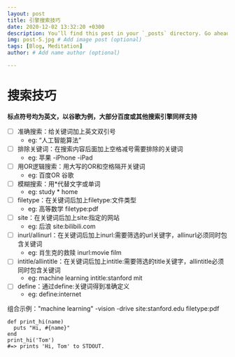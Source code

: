 ```yaml
---
layout: post
title: 引擎搜索技巧
date: 2020-12-02 13:32:20 +0300
description: You’ll find this post in your `_posts` directory. Go ahead and edit it and re-build the site to see your changes. # Add post description (optional)
img: post-5.jpg # Add image post (optional)
tags: [Blog, Meditation]
author: # Add name author (optional)

---
```


# 搜索技巧

**标点符号均为英文，以谷歌为例，大部分百度或其他搜索引擎同样支持**

- [ ] 准确搜索：给关键词加上英文双引号 
  - eg: “人工智能算法”
- [ ] 排除关键词：在搜索内容后面加上空格减号需要排除的关键词
  - eg: 苹果 -iPhone -iPad
- [ ] 用OR逻辑搜索：用大写的OR和空格隔开关键词 
  - eg: 百度OR 谷歌
- [ ] 模糊搜索：用*代替文字或单词 
  - eg: study * home
- [ ] filetype：在关键词后加上filetype:文件类型 
  - eg: 高等数学 filetype:pdf
- [ ] site：在关键词后加上site:指定的网站 
  - eg: 后浪 site:bilibili.com
- [ ] inurl/allinurl：在关键词后加上inurl:需要筛选的url关键字，allinurl必须同时包含关键词 
  - eg: 肖生克的救赎 inurl:movie film
- [ ] intitle/allintitle：在关键词后加上intitle:需要筛选的title关键字，allintitle必须同时包含关键词 
  - eg: machine learning intitle:stanford mit
- [ ] define：通过define:关键词得到准确定义 
  - eg: define:internet

组合示例："machine learning" -vision -drive site:stanford.edu filetype:pdf



```
def print_hi(name)
  puts "Hi, #{name}"
end
print_hi('Tom')
#=> prints 'Hi, Tom' to STDOUT.
```